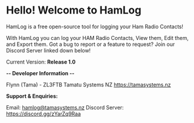 # Hello! Welcome to HamLog

HamLog is a free open-source tool for logging your Ham Radio Contacts!

With HamLog you can log your HAM Radio Contacts, View them, Edit them, and Export them.
Got a bug to report or a feature to request? Join our Discord Server linked down below!

Current Version: **Release 1.0**

**-- Developer Information --**

Flynn (Tama) - ZL3FTB
Tamatu Systems NZ
https://tamasystems.nz

**Support & Enquiries:**

Email: hamlog@tamasystems.nz
Discord Server: https://discord.gg/zYarZq9Raa
